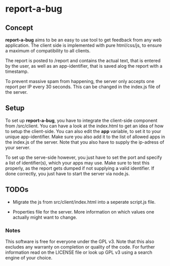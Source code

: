 # report-a-bug

## Concept
**report-a-bug** aims to be an easy to use tool to get feedback from any web application. The client side is implemented with pure html/css/js, to ensure a maximum of compatibility to all clients.

The report is posted to /report and contains the actual text, that is entered by the user, as well as an app-identifier, that is saved alog the report with a timestamp.

To prevent massive spam from happening, the server only accepts one report per IP every 30 seconds. This can be changed in the index.js file of the server.

## Setup
To set up **report-a-bug**, you have to integrate the client-side component from /src/client. You can have a look at the index.html to get an idea of how to setup the client-side. You can also edit the **app** variable, to set it to your unique app-identifier. Make sure you also add it to the list of allowed apps in the index.js of the server. Note that you also have to supply the ip-adress of your server.

To set up the serve-side however, you just have to set the port and specify a list of identifier(s), which your apps may use. Make sure to test this properly, as the report gets dumped if not supplying a valid identifier. If done correctly, you just have to start the server via node.js.

## TODOs

- Migrate the js from src/client/index.html into a seperate script.js file.

- Properties file for the server. More information on which values one actually might want to change.


### Notes

This software is free for everyone under the GPL v3. Note that this also excludes any warranty on completion or quality of the code. For further information read on the LICENSE file or look up GPL v3 using a search engine of your choice.